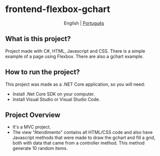 # frontend-flexbox-gchart

<p align="center">
	<span>English</span> | <a href="https://github.com/samlatavares/frontend-flexbox-gchart/blob/master/translations/pt-br/README.md">Português</a>
</p>

## What is this project?

Project made with C#, HTML, Javascript and CSS. There is a simple example of a page using Flexbox. There are also a gchart example.

## How to run the project?

This project was made as a .NET Core application, so you will need:
- Install .Net Core SDK on your computer.
- Install Visual Studio or Visual Studio Code.

## Project Overview
- It's a MVC project.
- The view "Atendimento" contains all HTML/CSS code and also have Javascript methods that were made to draw the gchart and fill a grid, both with data that came from a controller method. This method generate 10 random items.

